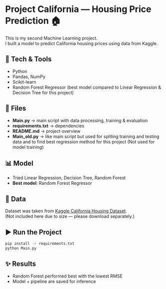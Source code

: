 # Project California — Housing Price Prediction 🏠

This is my second Machine Learning project.  
I built a model to predict California housing prices using data from Kaggle.

## 🔧 Tech & Tools
- Python
- Pandas, NumPy
- Scikit-learn
- Random Forest Regressor (best model compared to Linear Regression & Decision Tree for this project)

## 📂 Files
- **Main.py** → main script with data processing, training & evaluation
- **requirements.txt** → dependencies
- **README.md** → project overview
- **Main_old.py** → like main script but used for spliting training and testing data and to find best regression method for this project
  (Not used for model training)

## 📊 Model
- Tried Linear Regression, Decision Tree, Random Forest
- **Best model**: Random Forest Regressor

## 📁 Data
Dataset was taken from [Kaggle California Housing Dataset](https://www.kaggle.com/datasets/camnugent/california-housing-prices).  
(Not included here due to size — please download separately.)

## ▶️ Run the Project
```bash
pip install -r requirements.txt
python Main.py

```
## ✨ Results
- Random Forest performed best with the lowest RMSE
- Model + pipeline are saved for inference
